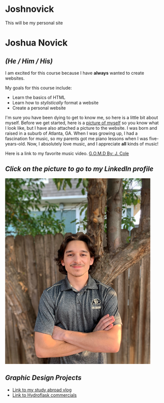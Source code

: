 # Joshnovick

This will be my personal site

<!DOCTYPE html>
<html>
    <head>
        <meta charset="utf-8">
    </head>
    <body>
        <h1>Joshua Novick</h1>
        <h2><em>(He / Him / His)</em></h2>
        <p>I am excited for this course because I have <strong>always</strong> wanted to create websites.</p>
        My goals for this course include:
        <ul>
        <li>Learn the basics of HTML</li>
        <li>Learn how to <em>stylistically</em> format a website</li>
        <li>Create a personal website</li>
        </ul>
        <p>I'm sure you have been dying to get to know me, so here is a little bit about myself. 
           Before we get started, here is a <a href="/img/josh.jpg" target="_blank">picture of myself</a> so you know what I look like, but I have also attached a picture to the website.
           I was born and raised in a suburb of Atlanta, GA. 
           When I was growing up, I had a fascination for music, so my parents got me piano lessons when I was five-years-old.
           Now, I absolutely love music, and I appreciate <strong>all</strong> kinds of music!
        </p>
        <p>Here is a link to my favorite music video. <a href="https://www.youtube.com/watch?v=vHU6ZRQJ50Q" target="_blank">G.O.M.D By: J. Cole</a></p>
        <h2><em>Click on the picture to go to my LinkedIn profile</em></h2>
        <p><a href="https://www.linkedin.com/in/joshua-novick-92b9a7211/" target="_blank"><img src="./img/josh.jpg" alt="My LinkedIn profile picture" width="470" height="600">
        </a><p>
        <h2><em>Graphic Design Projects</em></h2>
        <ul>
        <li><a href="https://drive.google.com/drive/u/0/folders/1-3lECT8kDPYArfmJjBmSYsFwlQdVH1NR" target="_blank"> Link to my study abroad vlog</a></li>
        <li><a href="https://drive.google.com/drive/u/0/folders/1eW4j-jCW4fbymetBDgyKjat6pf5NWOW5" target="_blank"> Link to Hydroflask commercials</a></li>
        </ul>
    </body>
</html>